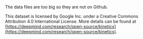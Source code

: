 The data files are too big so they are not on Github.


This dataset is licensed by Google Inc. under a Creative Commons Attribution 4.0 International License. More details can be found at [https://deepmind.com/research/open-source/kinetics](https://deepmind.com/research/open-source/kinetics).
